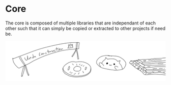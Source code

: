 # Core
The core is composed of multiple libraries that are independant of each other such that it can simply be copied or extracted to other projects if need be.

![UndaConstwuction](../.assets/Undaconstwuction.png)